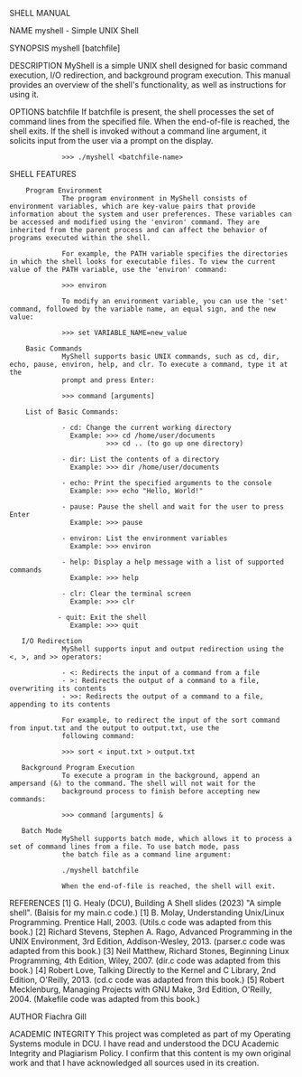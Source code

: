 SHELL MANUAL

NAME
       myshell - Simple UNIX Shell

SYNOPSIS
       myshell [batchfile]

DESCRIPTION
       MyShell is a simple UNIX shell designed for basic command execution, I/O redirection, and background program execution.
       This manual provides an overview of the shell's functionality, as well as instructions for using it.

OPTIONS
       batchfile
                 If batchfile is present, the shell processes the set of command lines from the specified file. When the end-of-file
                 is reached, the shell exits. If the shell is invoked without a command line argument, it solicits input from the
                 user via a prompt on the display.

                 >>> ./myshell <batchfile-name>

SHELL FEATURES
       

        Program Environment
                 The program environment in MyShell consists of environment variables, which are key-value pairs that provide information about the system and user preferences. These variables can be accessed and modified using the 'environ' command. They are inherited from the parent process and can affect the behavior of programs executed within the shell.

                 For example, the PATH variable specifies the directories in which the shell looks for executable files. To view the current value of the PATH variable, use the 'environ' command:

                 >>> environ

                 To modify an environment variable, you can use the 'set' command, followed by the variable name, an equal sign, and the new value:

                 >>> set VARIABLE_NAME=new_value
        
        Basic Commands
                 MyShell supports basic UNIX commands, such as cd, dir, echo, pause, environ, help, and clr. To execute a command, type it at the
                 prompt and press Enter:

                 >>> command [arguments]

        List of Basic Commands:

                 - cd: Change the current working directory
                   Example: >>> cd /home/user/documents
                            >>> cd .. (to go up one directory)

                 - dir: List the contents of a directory
                   Example: >>> dir /home/user/documents

                 - echo: Print the specified arguments to the console
                   Example: >>> echo "Hello, World!"

                 - pause: Pause the shell and wait for the user to press Enter
                   Example: >>> pause

                 - environ: List the environment variables
                   Example: >>> environ

                 - help: Display a help message with a list of supported commands
                   Example: >>> help

                 - clr: Clear the terminal screen
                   Example: >>> clr

                - quit: Exit the shell
                   Example: >>> quit

       I/O Redirection
                 MyShell supports input and output redirection using the <, >, and >> operators:

                 - <: Redirects the input of a command from a file
                 - >: Redirects the output of a command to a file, overwriting its contents
                 - >>: Redirects the output of a command to a file, appending to its contents

                 For example, to redirect the input of the sort command from input.txt and the output to output.txt, use the
                 following command:

                 >>> sort < input.txt > output.txt

       Background Program Execution
                 To execute a program in the background, append an ampersand (&) to the command. The shell will not wait for the
                 background process to finish before accepting new commands:

                 >>> command [arguments] &

       Batch Mode
                 MyShell supports batch mode, which allows it to process a set of command lines from a file. To use batch mode, pass
                 the batch file as a command line argument:

                 ./myshell batchfile

                 When the end-of-file is reached, the shell will exit.

REFERENCES
       [1]  G. Healy (DCU), Building A Shell slides (2023) "A simple shell".
            (Baisis for my main.c code.)
       [1] B. Molay, Understanding Unix/Linux Programming. Prentice Hall, 2003. 
           (Utils.c code was adapted from this book.)
       [2] Richard Stevens, Stephen A. Rago, Advanced Programming in the UNIX Environment, 3rd Edition, Addison-Wesley, 2013.
           (parser.c code was adapted from this book.)
       [3] Neil Matthew, Richard Stones, Beginning Linux Programming, 4th Edition, Wiley, 2007.
           (dir.c code was adapted from this book.)
       [4] Robert Love, Talking Directly to the Kernel and C Library, 2nd Edition, O'Reilly, 2013.
           (cd.c code was adapted from this book.)
       [5] Robert Mecklenburg, Managing Projects with GNU Make, 3rd Edition, O'Reilly, 2004.
           (Makefile code was adapted from this book.)

AUTHOR
       Fiachra Gill

ACADEMIC INTEGRITY
       This project was completed as part of my Operating Systems module in DCU. I have read and understood the DCU Academic Integrity and Plagiarism Policy. I confirm that this content is my own original work and that I have acknowledged all sources used in its creation.
